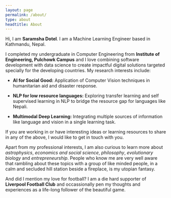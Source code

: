 ```yaml
---
layout: page
permalink: /about/
type: about
headtitle: About
---
```


Hi, I am **Saramsha Dotel**. I am a Machine Learning Engineer based in Kathmandu, Nepal. 

I completed my undergraduate in Computer Engineering from **Institute of Engineering, Pulchowk Campus** and I love combining software development with data science to create impactful digital solutions targeted specially for the developing countries. My research interests include:

- **AI for Social Good:** Application of Computer Vision techniques in humanitarian aid and disaster response.

- **NLP for low resource languages:** Exploring transfer learning and self supervised learning in NLP to bridge the resource gap for languages like Nepali.

- **Multimodal Deep Learning:** Integrating multiple sources of information like language and vision in a single learning task.

If you are working in or have interesting ideas or learning resources to share in any of the above, I would like to get in touch with you.

Apart from my professional interests, I am also curious to learn more about *astrophysics*, *economics and social science*, *philosophy*, *evolutionary biology* and *entrepreneurship*. People who know me are very well aware that rambling about these topics with a group of like minded people, in a calm and secluded hill station beside a fireplace, is my utopian fantasy.

And did I mention my love for football? I am a die hard supporter of **Liverpool Football Club** and occassionally pen my thoughts and experiences as a life-long follower of the beautiful game.